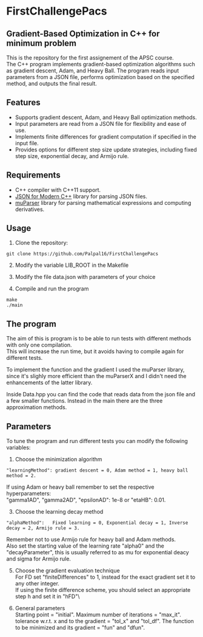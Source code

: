 # FirstChallengePacs

## Gradient-Based Optimization in C++ for minimum problem

This is the repository for the first assignement of the APSC course.\
The C++ program implements gradient-based optimization algorithms such as gradient descent, Adam, and Heavy Ball. The program reads input parameters from a JSON file, performs optimization based on the specified method, and outputs the final result.


## Features

- Supports gradient descent, Adam, and Heavy Ball optimization methods.
- Input parameters are read from a JSON file for flexibility and ease of use.
- Implements finite differences for gradient computation if specified in the input file.
- Provides options for different step size update strategies, including fixed step size, exponential decay, and Armijo rule.

## Requirements

- C++ compiler with C++11 support.
- [JSON for Modern C++](https://github.com/nlohmann/json) library for parsing JSON files.
- [muParser](https://beltoforion.de/article.php?a=muparser) library for parsing mathematical expressions and computing derivatives.

## Usage

1. Clone the repository:

```
git clone https://github.com/Palpal16/FirstChallengePacs
```

2. Modify the variable LIB_ROOT in the Makefile

3. Modify the file data.json with parameters of your choice

4. Compile and run the program


```
make
./main
```

## The program
The aim of this is program is to be able to run tests with different methods with only one compilation.\
This will increase the run time, but it avoids having to compile again for different tests.

To implement the function and the gradient I used the muParser library, since it's slighly more efficient than the muParserX and I didn't need the enhancements of the latter library.

Inside Data.hpp you can find the code that reads data from the json file and a few smaller functions. Instead in the main there are the three approximation methods.


## Parameters
To tune the program and run different tests you can modify the following variables:

1. Choose the minimization algorithm
```
"learningMethod": gradient descent = 0, Adam method = 1, heavy ball method = 2.
```
If using Adam or heavy ball remember to set the respective hyperparameters:\
"gamma1AD", "gamma2AD", "epsilonAD": 1e-8 or "etaHB": 0.01.



3. Choose the learning decay method
```
"alphaMethod":   Fixed learning = 0, Exponential decay = 1, Inverse decay = 2, Armijo rule = 3.
```
Remember not to use Armijo rule for heavy ball and Adam methods.\
Also set the starting value of the learning rate "alpha0" and the "decayParameter", this is usually referred to as mu for exponential deacy and sigma for Armijo rule.

5. Choose the gradient evaluation technique\
For FD set "finiteDifferences" to 1, instead for the exact gradient set it to any other integer.\
If using the finite difference scheme, you should select an appropriate step h and set it in "hFD"\

6. General parameters\
Starting point = "initial". Maximum number of iterations = "max_it". tolerance w.r.t. x and to the gradient = "tol_x" and "tol_df". The function to be minimized and its gradient = "fun" and "dfun".
